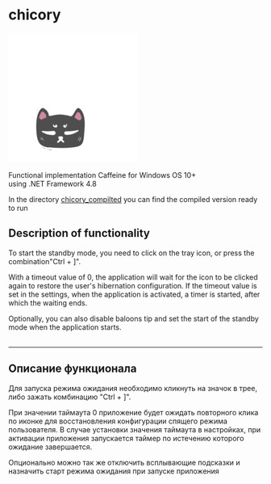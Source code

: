 # chicory

   ![chicory](https://github.com/Bayard1213/trash/blob/main/images/chay.png)  

Functional implementation Caffeine for Windows OS 10+    
using .NET Framework 4.8
   
In the directory [chicory_compilted](https://github.com/Bayard1213/chicory/tree/master/chicory_compiled) you can find the compiled version ready to run
  
Description of functionality
----------------------------
To start the standby mode, you need to click on the tray icon, or press the combination"Ctrl + ]".   
   
With a timeout value of 0, the application will wait for the icon to be clicked again to restore the user's hibernation configuration. If the timeout value is set in the settings, when the application is activated, a timer is started, after which the waiting ends.   
   
Optionally, you can also disable baloons tip and set the start of the standby mode when the application starts.   
<br><hr>   
   
Описание функционала   
------------------------   
Для запуска режима ожидания необходимо кликнуть на значок в трее, либо зажать комбинацию "Ctrl + ]".
   
При значении таймаута 0 приложение будет ожидать повторного клика по иконке для восстановления конфигурации спящего режима пользователя. В случае установки значения таймаута в настройках, при активации приложения запускается таймер по истечению которого ожидание завершается.   
   
Опционально можно так же отключить всплывающие подсказки и назначить старт режима ожидания при запуске приложения 

